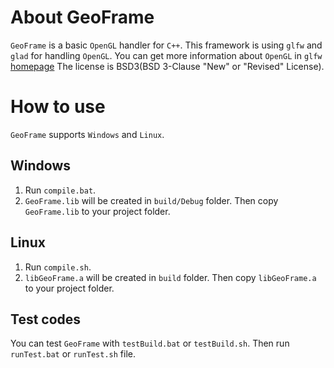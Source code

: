 # About GeoFrame
`GeoFrame` is a basic `OpenGL` handler for `C++`. This framework is using `glfw` and `glad` for handling `OpenGL`. You can get more information about `OpenGL` in `glfw` [homepage](https://www.glfw.org/docs/latest/) The license is BSD3(BSD 3-Clause "New" or "Revised" License).
# How to use
`GeoFrame` supports `Windows` and `Linux`.
## Windows
1. Run `compile.bat`.
2. `GeoFrame.lib` will be created in `build/Debug` folder.
Then copy `GeoFrame.lib` to your project folder.

## Linux
1. Run `compile.sh`.
2. `libGeoFrame.a` will be created in `build` folder.
Then copy `libGeoFrame.a` to your project folder.

## Test codes
You can test `GeoFrame` with `testBuild.bat` or `testBuild.sh`. Then run `runTest.bat` or `runTest.sh` file.
